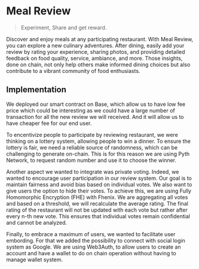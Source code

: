 

# Meal Review
> Experiment, Share and get reward.

Discover and enjoy meals at any participating restaurant. With Meal Review, you can explore a new culinary adventures. After dining, easily add your review by rating your experience, sharing photos, and providing detailed feedback on food quality, service, ambiance, and more. Those insights, done on chain, not only help others make informed dining choices but also contribute to a vibrant community of food enthusiasts.

## Implementation

We deployed our smart contract on Base, which allow us to have low fee price which could be interesting as we could have a large number of transaction for all the new review we will received. And it will allow us to have cheaper fee for our end user.

To encentivize people to participate by reviewing restaurant, we were thinking on a lottery system, allowing people to win a dinner. To ensure the lottery is fair, we need a reliable source of randomness, which can be challenging to generate on-chain. This is for this reason we are using Pyth Network, to request random number and use it to choose the winner.

Another aspect we wanted to integrate was private voting. Indeed, we wanted to encourage user participation in our review system. Our goal is to maintain fairness and avoid bias based on individual votes. We also want to give users the option to hide their votes. To achieve this, we are using Fully Homomorphic Encryption (FHE) with Fhenix. We are aggregating all votes and based on a threshold, we will recalculate the average rating. The final rating of the restaurant will not be updated with each vote but rather after every n-th new vote. This ensures that individual votes remain confidential and cannot be analyzed.

Finally, to embrace a maximum of users, we wanted to facilitate user embording. For that we added the possibility to connect with social login system as Google. We are using Web3Auth, to allow users to create an account and have a wallet to do on chain operation without having to manage wallet system.

